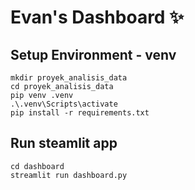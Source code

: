 # Evan's Dashboard ✨

## Setup Environment - venv
```
mkdir proyek_analisis_data
cd proyek_analisis_data
pip venv .venv
.\.venv\Scripts\activate
pip install -r requirements.txt
```

## Run steamlit app
```
cd dashboard
streamlit run dashboard.py
```